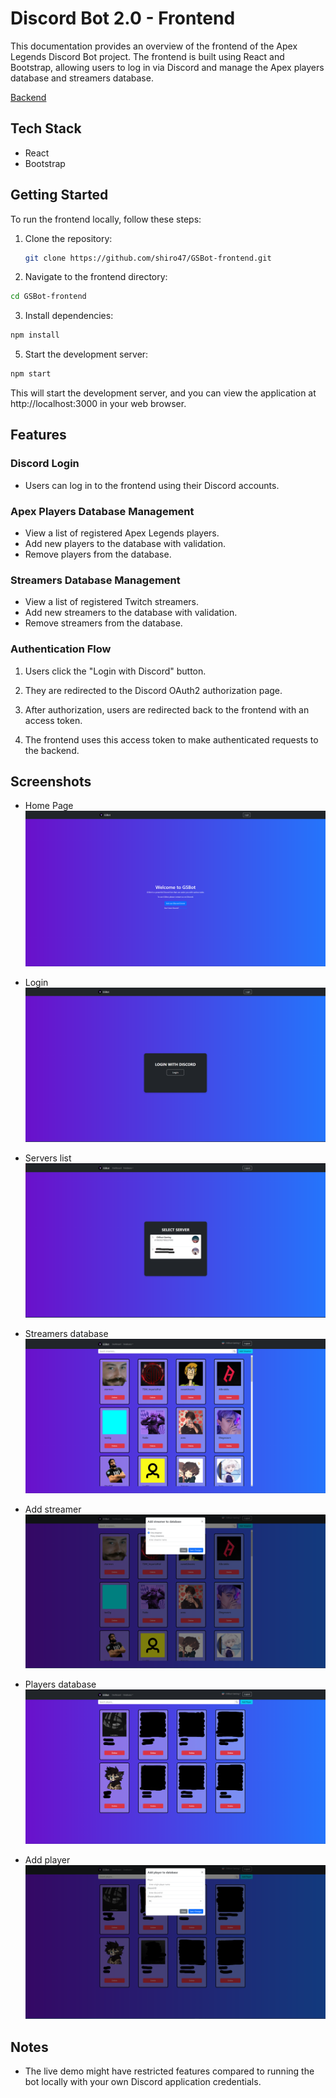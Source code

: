 # Discord Bot 2.0 - Frontend 

This documentation provides an overview of the frontend of the Apex Legends Discord Bot project. The frontend is built using React and Bootstrap, allowing users to log in via Discord and manage the Apex players database and streamers database.

[Backend](https://github.com/shiro47/GSBot-2.0)

## Tech Stack

- React
- Bootstrap

## Getting Started

To run the frontend locally, follow these steps:

1. Clone the repository:

   ```bash
   git clone https://github.com/shiro47/GSBot-frontend.git
   ```
2. Navigate to the frontend directory:

  ```bash
cd GSBot-frontend
  ```
3. Install dependencies:

  ```bash
npm install
  ```

5. Start the development server:

```bash
npm start
  ```
This will start the development server, and you can view the application at http://localhost:3000 in your web browser.


## Features

### Discord Login
- Users can log in to the frontend using their Discord accounts.

### Apex Players Database Management
- View a list of registered Apex Legends players.
- Add new players to the database with validation.
- Remove players from the database.
### Streamers Database Management
- View a list of registered Twitch streamers.
- Add new streamers to the database with validation.
- Remove streamers from the database.

### Authentication Flow
1. Users click the "Login with Discord" button.

2. They are redirected to the Discord OAuth2 authorization page.

3. After authorization, users are redirected back to the frontend with an access token.

4. The frontend uses this access token to make authenticated requests to the backend.

## Screenshots
- Home Page
![Home](screenshots/gsbot-home.png)

- Login
![Login](screenshots/gsbot-login.png)

- Servers list
![Servers](screenshots/gsbot-servers.png)

- Streamers database
![Streamers database](screenshots/gsbot-streamers.png)

- Add streamer
![Add streamer](screenshots/gsbot-addstreamer.png)

- Players database
![Players database](screenshots/gsbot-players.png)

- Add player
![Add player](screenshots/gsbot-addplayer.png)

## Notes 
- The live demo might have restricted features compared to running the bot locally with your own Discord application credentials.
